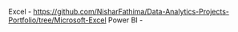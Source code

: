 Excel - https://github.com/NisharFathima/Data-Analytics-Projects-Portfolio/tree/Microsoft-Excel
Power BI - 
